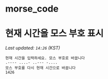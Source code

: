 # morse_code
# 현재 시간을 모스 부호 표시
<!-- MORSE_TIME_START -->
_Last updated: `14:26` (KST)_

```
현재 시간을 입력하세요. 모스 부호로 바꿉니다
.---- ....- ..--- -....
모스 부호를 다시 현재 시간으로 바꿉니다
1426
```
<!-- MORSE_TIME_END -->
